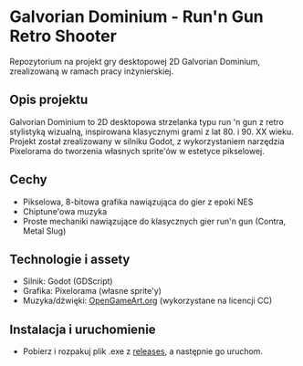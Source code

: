 # Galvorian Dominium - Run'n Gun Retro Shooter

Repozytorium na projekt gry desktopowej 2D Galvorian Dominium, zrealizowaną w ramach pracy inżynierskiej.

## Opis projektu

Galvorian Dominium to 2D desktopowa strzelanka typu run 'n gun z retro stylistyką wizualną, inspirowana klasycznymi grami z lat 80. i 90. XX wieku. Projekt został zrealizowany w silniku Godot, z wykorzystaniem narzędzia Pixelorama do tworzenia własnych sprite'ów w estetyce pikselowej.

## Cechy

- Pikselowa, 8-bitowa grafika nawiązująca do gier z epoki NES
- Chiptune'owa muzyka
- Proste mechaniki nawiązujące do klasycznych gier run'n gun (Contra, Metal Slug)

## Technologie i assety

- Silnik: Godot (GDScript)
- Grafika: Pixelorama (własne sprite'y)
- Muzyka/dźwięki: [OpenGameArt.org](https://opengameart.org/) (wykorzystane na licencji CC)


## Instalacja i uruchomienie

- Pobierz i rozpakuj plik .exe z [releases](https://github.com/SebaKo23/Engineer_Thesis/releases), a następnie go uruchom.
